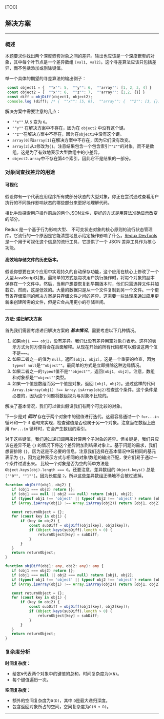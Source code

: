 [TOC] 

 ## 解决方案  

---

 ### 概述 

 本题要求你找出两个深度嵌套对象之间的差异。输出也应该是一个深度嵌套的对象，其中每个叶节点是一个差异数组 `[val1, val2]`。这个寻差算法应该只包括差异，而不包括添加或删除键值。 

 举一个具体的期望的寻差算法的输出例子： 

 ```js
  const object1 = {  ""x"": 5,  ""y"": 6,  ""array"": [1, 2, 3, 4] } 
  const object2 = {  ""x"": 6,  ""z"": 7,  ""array"": [1,2, {}] } 
  const diff = objDiff(object1, object2); 
  console.log (diff); /* {  ""x"": [5, 6],  ""array"": {  ""2"": [3, {}]  } } */ 
 ```

 解决方案中需要注意的几点：

  - `""x""` 从 `5` 变为 `6`。
  - `""y""` 在解决方案中不存在，因为在 `object2` 中没有这个键。
  - `""z""`在解决方案中不存在，因为在`object1`中没有这个键。
  - `array[0]`和`array[1]`在解决方案中不存在，因为它们没有改变。
  - `array[2]`从`3`修改为`{}`。注意结果包含一个包含索引`""2""`的对象，而不是数组。这是为了有效地表示大型数组中的小差异。
  - `object2.array`中不存在第4个索引，因此它不是结果的一部分。 

 ### 对象间查找差异的用途 

 #### 可视化 

 假设你有一个代表应用程序所有或部分状态的大型对象，你正在尝试通过查看用户执行的不同操作影响状态的哪些部分来更好地理解代码。 

 相比手动探索用户操作前后的两个JSON文件，更好的方式是用算法准确显示改变的部分。 

 Redux 是一个基于行为影响大型、 不可变状态对象的核心原则的流行状态管理库。它流行的一个原因是它能清楚地显示给定操作影响了什么。[Redux DevTools](https://github.com/reduxjs/redux-devtools) 是一个用于可视化这个信息的流行工具，它提供了一个 JSON 差异工具作为核心功能。 

 #### 高效地存储文件的历史版本。 

 假设你想要在某个应用中实现持久的自动保存功能，这个应用在核心上修改了一个大型JavaScript对象。最简单的方式是每次用户执行操作时，将每个对象的副本保存在一个文件中。然后，当用户想要恢复到早期版本时，他们只需选择文件并加载它。然而，这是低效的。大量的数据只是从一个文件复制到另一个文件。一个更节省存储空间的解决方案是只存储文件之间的差异。这需要一些处理来通过应用更新来创建所需的文件，但是它会占用更小的存储空间。 

---

 #### 方法: 递归解决方案 

 首先我们需要考虑递归解决方案的 ***基本情况***。需要考虑以下几种情况。 
 1. 如果`obj1 === obj2`，没有差异。我们让没有差异用空对象`{}`表示。这样的表示方式为何方便将会在后面解释。从现在开始的所有代码都可以假设这两个值不是`===`。
 2. 如果二者之一的值为 `null`，返回`[obj1, obj2]`。这是一个重要的检查，因为`typeof null`是`""object""`。最简单的方式是立即排除这种边缘情况。
 3. 如果二者之一的`typeof`值不是`""object""`，返回`[obj1, obj2]`。注意，数组和对象都是`""object""`类型。
 4. 如果一个值是数组而另一个值是对象，返回 `[obj1, obj2]`。通过这样的代码`Array.isArray(obj1) !== Array.isArray(obj2)`检查这个条件。这个条件是必要的，因为这个问题将数组视为与对象不比较的。 

 解决了基本情况，我们可以做出假设我们有两个可比较的对象。 

 下一步是对 ***同时*** 存在于两个对象中的键值进行迭代。这最容易通过一个 `for...in` 循环和一个 if 语句来实现，检查键值是否也属于另一个对象。注意当在数组上应用 `for...in` 循环时，它会产生数组的索引。 

 对于这些键值，我们通过递归调用来计算两个子对象的差异。但关键是，我们只应该在差异不是 `{}` 的情况下将这个差异附加到结果对象上。基于问题的需求，我们想要排除 `{}`，因为这是不必要的信息。注意我们选择在基本情况中将相同的基元表示为 `{}`，因为这种表示方式与相同的对象/数组的输出匹配，使它们易于通过一个条件过滤出来。 
 比较一个对象是否为空的简单方法是 `Object.keys(obj).length === 0`。还要注意，差异数组的 `Object.keys()` 总是 `[""0"", ""1""]`。因为长度是 `2`，所以这些差异数组正确地不会被过滤掉。 

 ```JavaScript [slu1]
 function objDiff(obj1, obj2) {
    if (obj1 === obj2) return {};
    if (obj1 === null || obj2 === null) return [obj1, obj2];
    if (typeof obj1 !== 'object' || typeof obj2 !== 'object') return [obj1, obj2];
    if (Array.isArray(obj1) !== Array.isArray(obj2)) return [obj1, obj2];

    const returnObject = {};
    for (const key in obj1) {
        if (key in obj2) {
            const subDiff = objDiff(obj1[key], obj2[key]);
            if (Object.keys(subDiff).length > 0) {
                returnObject[key] = subDiff;
            }
        }
    }
    return returnObject;
}
 ```

 ```TypeScript [slu1]
 function objDiff(obj1: any, obj2: any): any {
    if (obj1 === obj2) return {};
    if (obj1 === null || obj2 === null) return [obj1, obj2];
    if (typeof obj1 !== 'object' || typeof obj2 !== 'object') return [obj1, obj2];
    if (Array.isArray(obj1) !== Array.isArray(obj2)) return [obj1, obj2];

    const returnObject = {};
    for (const key in obj1) {
        if (key in obj2) {
            const subDiff = objDiff(obj1[key], obj2[key]);
            if (Object.keys(subDiff).length > 0) {
                returnObject[key] = subDiff;
            }
        }
    }
    return returnObject;
}
 ```

 ### 复杂度分析

 **时间复杂度：** 

 * 给定`N`代表两个对象中的键值的总和，时间复杂度为`O(N)`。 
 * 每个键值遍历一次。

 **空间复杂度：** 

 * 额外的空间复杂度为`O(D)`，其中 `D`是最大递归深度。
 * 包含返回对象所占的空间，空间复杂度为`O(N + D)`。 

---